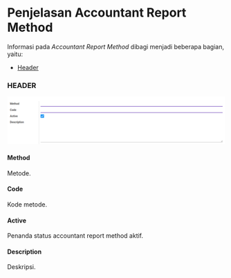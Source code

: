 # Penjelasan Accountant Report Method

Informasi pada *Accountant Report Method* dibagi menjadi beberapa bagian, yaitu:

* [Header](#bagian-header)

### <a name="bagian-header">HEADER</a>

![](../../img/accountant-report-method/bagian-header.png)

#### <a name="field-method">Method</a>

Metode.

#### <a name="field-code">Code</a>

Kode metode.

#### <a name="field-active">Active</a>

Penanda status accountant report method aktif.

#### <a name="field-description">Description</a>

Deskripsi.
